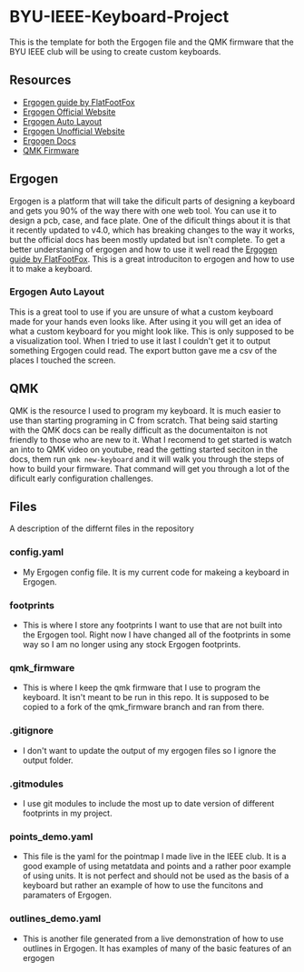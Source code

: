 # BYU-IEEE-Keyboard-Project
This is the template for both the Ergogen file and the QMK firmware that the BYU IEEE club will be using to create custom keyboards.

## Resources
 - [Ergogen guide by FlatFootFox](https://flatfootfox.com/ergogen-introduction/)
  - [Ergogen Official Website](https://ergogen.xyz/)
  - [Ergogen Auto Layout](https://pashutk.com/ergopad/)
  - [Ergogen Unofficial Website](https://ergogen.cache.works/)
  - [Ergogen Docs](https://docs.ergogen.xyz/)
 - [QMK Firmware](https://qmk.fm/)
 ## Ergogen
Ergogen is a platform that will take the dificult parts of designing a keyboard and gets you 90% of the way there with one web tool. You can use it to design a pcb, case, and face plate. One of the dificult things about it is that it recently updated to v4.0, which has breaking changes to the way it works, but the official docs has been mostly updated but isn't complete. To get a better understaning of ergogen and how to use it well read the [Ergogen guide by FlatFootFox](https://flatfootfox.com/ergogen-introduction/). This is a great introduciton to ergogen and how to use it to make a keyboard.
### Ergogen Auto Layout
This is a great tool to use if you are unsure of what a custom keyboard made for your hands even looks like. After using it you will get an idea of what a custom keyboard for you might look like. This is only supposed to be a visualization tool. When I tried to use it last I couldn't get it to output something Ergogen could read. The export button gave me a csv of the places I touched the screen.
## QMK
QMK is the resource I used to program my keyboard. It is much easier to use than starting programing in C from scratch. That being said starting with the QMK docs can be really difficult as the documentaiton is not friendly to those who are new to it. What I recomend to get started is watch an into to QMK video on youtube, read the getting started seciton in the docs, them run `qmk new-keyboard` and it will walk you through the steps of how to build your firmware. That command will get you through a lot of the dificult early configuration challenges.
## Files
A description of the differnt files in the repository
### config.yaml
 - My Ergogen config file. It is my current code for makeing a keyboard in Ergogen.
### footprints
 - This is where I store any footprints I want to use that are not built into the Ergogen tool. Right now I have changed all of the footprints in some way so I am no longer using any stock Ergogen footprints.
### qmk_firmware
 - This is where I keep the qmk firmware that I use to program the keyboard. It isn't meant to be run in this repo. It is supposed to be copied to a fork of the qmk_firmware branch and ran from there.
### .gitignore
 - I don't want to update the output of my ergogen files so I ignore the output folder.
### .gitmodules
 - I use git modules to include the most up to date version of different footprints in my project.
### points_demo.yaml
 - This file is the yaml for the pointmap I made live in the IEEE club. It is a good example of using metatdata and points and a rather poor example of using units. It is not perfect and should not be used as the basis of a keyboard but rather an example of how to use the funcitons and paramaters of Ergogen.
### outlines_demo.yaml
 - This is another file generated from a live demonstration of how to use outlines in Ergogen. It has examples of many of the basic features of an ergogen 